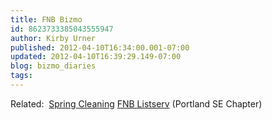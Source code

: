 ```yaml
---
title: FNB Bizmo
id: 8623733385043555947
author: Kirby Urner
published: 2012-04-10T16:34:00.001-07:00
updated: 2012-04-10T16:39:29.149-07:00
blog: bizmo_diaries
tags: 
---
```


[](http://www.flickr.com/photos/17157315@N00/7063112979/)
[](http://www.flickr.com/photos/17157315@N00/6917031266/)
[](http://www.flickr.com/photos/17157315@N00/6917031112/)

Related: 
[Spring Cleaning](http://worldgame.blogspot.com/2012/04/spring-cleaning.html)
[FNB Listserv](https://lists.riseup.net/www/arc/pdxfnb/) (Portland SE Chapter)
